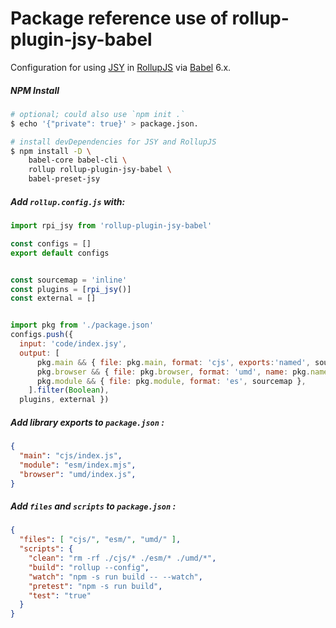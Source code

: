 # Package reference use of rollup-plugin-jsy-babel

Configuration for using [JSY](https://github.com/jsy-lang/jsy-lang-docs#readme) in [RollupJS](https://rollupjs.org) via [Babel](https://babeljs.io) 6.x.

##### NPM Install

```bash
# optional; could also use `npm init .`
$ echo '{"private": true}' > package.json.

# install devDependencies for JSY and RollupJS
$ npm install -D \
    babel-core babel-cli \
    rollup rollup-plugin-jsy-babel \
    babel-preset-jsy
```

##### Add `rollup.config.js` with:

```javascript
import rpi_jsy from 'rollup-plugin-jsy-babel'

const configs = []
export default configs


const sourcemap = 'inline'
const plugins = [rpi_jsy()]
const external = []


import pkg from './package.json'
configs.push({
  input: 'code/index.jsy',
  output: [ 
      pkg.main && { file: pkg.main, format: 'cjs', exports:'named', sourcemap },
      pkg.browser && { file: pkg.browser, format: 'umd', name: pkg.name, exports:'named', sourcemap },
      pkg.module && { file: pkg.module, format: 'es', sourcemap },
    ].filter(Boolean),
  plugins, external })
```

##### Add library exports to `package.json` :

```json
{
  "main": "cjs/index.js",
  "module": "esm/index.mjs",
  "browser": "umd/index.js",
}
```

##### Add `files` and `scripts` to `package.json` :

```json
{
  "files": [ "cjs/", "esm/", "umd/" ],
  "scripts": {
    "clean": "rm -rf ./cjs/* ./esm/* ./umd/*",
    "build": "rollup --config",
    "watch": "npm -s run build -- --watch",
    "pretest": "npm -s run build",
    "test": "true"
  }
}
```
